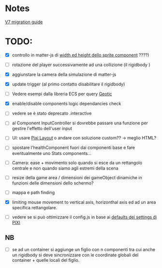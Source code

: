 # Notes

[V7 migration guide](https://github.com/pixijs/pixijs/wiki/v7-Migration-Guide)

# TODO:

- [x] controllo in matter-js di [width ed height dello sprite component](https://github.com/pixijs/pixijs/wiki/v4-Gotchas) ????)
- [ ] rotazione del player successivamente ad una collizione (il rigidbody )
- [x] aggiunstare la camera della simulazione di matter-js
- [x] update trigger (al primo contatto disabilitare il rigidbody)
- [ ] Vedere esempi dalla libreria ECS per query [Geotic](https://github.com/ddmills/geotic-example/tree/master)
- [x] enable/disable components logic dependancies check
- [ ] vedere se è stato deprecato .interactive
- [ ] al Component InputController si dovrebbe passare una funzione per gestire l'effetto dell'user input
- [ ] UI: usare [Pixi Layout](https://pixijs.io/layout/) o andare con soluzione custom?? -> meglio HTML?
- [ ] spostare l'healthComponent fuori dai componenti base e fare eventualmente uno Stats components...

- [ ] Camera: ease + movimento solo quando si esce da un rettangolo centrale e non quando siamo agli estremi della scena
- [ ] resize della game area / dimensioni dei gameObject dinamiche in funzioni delle dimensioni dello schermo?
- [ ] mappa e path finding

- [x] limiting mouse movement to vertical axis, horizonthal axis ed ad un area specifica rettangolare.

- [ ] vedere se si può ottimizzare il config.js in base ai [defaults dei settings di PIXI](https://pixijs.download/dev/docs/PIXI.settings.html)

## NB

- [ ] se ad un container si aggiunge un figlio con n componenti tra cui anche un rigidbody si deve sincronizzare con le coordinate globali del container + quelle locali del figlio.
